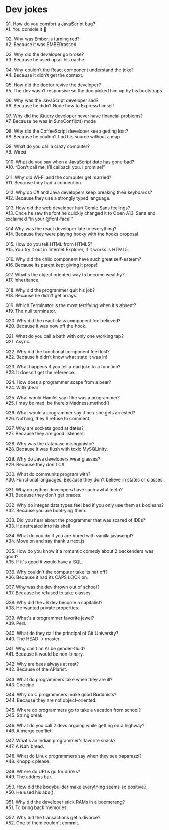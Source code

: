 # Dev jokes

Q1. How do you comfort a JavaScript bug?<br>
A1. You console it 🤣


Q2. Why was Ember.js turning red?<br>
A2. Because it was EMBERrassed.


Q3. Why did the developer go broke?<br>
A3. Because he used up all his cache


Q4. Why couldn’t the React component understand the joke?<br>
A4. Because it didn’t get the context.


Q5. How did the doctor revive the developer? <br>
A5. The dev wasn’t responsive so the doc picked him up by his bootstraps.


Q6. Why was the JavaScript developer sad? <br>
A6. Because he didn’t Node how to Express himself


Q7. Why did the jQuery developer never have financial problems? <br>
A7. Because he was in $.noConflict() mode


Q8. Why did the CoffeeScript developer keep getting lost?<br>
A8. Because he couldn’t find his source without a map


Q9. What do you call a crazy computer?<br> 
A9. Wired.


Q10. What do you say when a JavaScript date has gone bad?<br>
A10. “Don’t call me, I’ll callback you. I promise!”


Q11. Why did Wi-Fi and the computer get married?<br>
A11. Because they had a connection.


Q12. Why do C# and Java developers keep breaking their keyboards?<br>
A12. Because they use a strongly typed language.


Q13. How did the web developer hurt Comic Sans feelings?<br>
A13. Once he saw the font he quickly changed it to Open A13. Sans and exclaimed “In your @font-face!”


Q14.Why was the react developer late to everything?<br>
A14. Because they were playing hooky with the hooks proposal


Q15. How do you tell HTML from HTML5?<br>
A15. You try it out in Internet Explorer, if it works is HTML5.


Q16. Why did the child component have such great self-esteem?<br> 
A16. Because its parent kept giving it props!


Q17. What's the object oriented way to become wealthy?<br>
A17. Inheritance.


Q18. Why did the programmer quit his job?<br>
A18. Because he didn't get arrays.


Q19. Which Terminator is the most terrifying when it's absent?<br>
A19. The null terminator.


Q20. Why did the react class component feel relieved?<br> 
A20. Because it was now off the hook.


Q21. What do you call a bath with only one working tap?<br>
Q21. Async.


Q22. Why did the functional component feel lost?<br>
A22. Because it didn’t know what state it was in!


Q23. What happens if you tell a dad joke to a function?<br>
A23. It doesn't get the reference.


Q24. How does a programmer scape from a bear?<br>
A24. With  \bear


Q25. What would Hamlet say if he was a programmer?<br>
A25. I may be mad, be there's Madness.method()


Q26. What would a programmer say if he / she gets arrested?<br>
A26. Nothing, they'll refuse to comment.


Q27. Why are sockets good at dates?<br>
A27. Because they are good listeners.


Q28. Why was the database misogynistic?<br>
A28. Because it was flush with toxic MySQLinity.


Q29. Why do Java developers wear glasses?<br>
A29. Because they don't C#.


Q30. What do communits program with?<br>
A30. Functional languages. Because they don't believe in states or classes.


Q31. Why do python developers have such awful teeth?<br>
A31. Because they don't get braces.


Q32. Why do integer data types feel bad if you only use them as booleans?<br>
A32. Because you are bool-ying them.


Q33. Did you hear about the programmer that was scared of IDEs?<br>
A33. He retreated into his shell


Q34. What do you do if you are bored with vanilla javascript?<br>
A34. Move on and say thank u next.js

Q35. How do you know if a romantic comedy about 2 backenders was good?<br>
A35. If it's good it would have a SQL.


Q36. Why couldn't the computer take its hat off?<br>
A36. Because it had its CAPS LOCK on.


Q37. Why was the dev thrown out of school?<br>
A37. Because he refused to take classes.


Q38. Why did the JS dev become a capitalist?<br>
A38. He wanted private properties.


Q39. What's a programmer favorite jewel?<br>
A39. Perl.


Q40. What do they call the principal of Git University?<br>
A40. The HEAD -> master.


Q41. Why can't an AI be gender-fluid?<br>
A41. Because it would be non-binary.


Q42. Why are bees always at rest?<br>
A42. Because of the APIarist.


Q43. What do programmers take when they are ill?<br>
A43. Codeine.


Q44. Why do C programmers make good Buddhists?<br>
Q44. Because they are not object-oriented.


Q45. Where do programmers go to take a vacation from school?<br>
Q45. String break.


Q46. What do you call 2 devs arguing while getting on a highway?<br>
A46. A merge conflict.


Q47. What's an Indian programmer's favorite snack?<br>
A47. A NaN bread.


Q48. What do Linux programmers say when they see paparazzi?<br>
A48. Knoppix please.


Q49. Where do URLs go for drinks?<br>
A49. The address bar.


Q50.  How did the bodybuilder make everything seems so positive?<br>
A50. He used his abs().


Q51. Why did the developer stick RAMs in a boomerang?<br>
A51. To bring back memories.


Q52. Why did the transactions get a divorce?<br>
A52. One of them couldn't commit.


